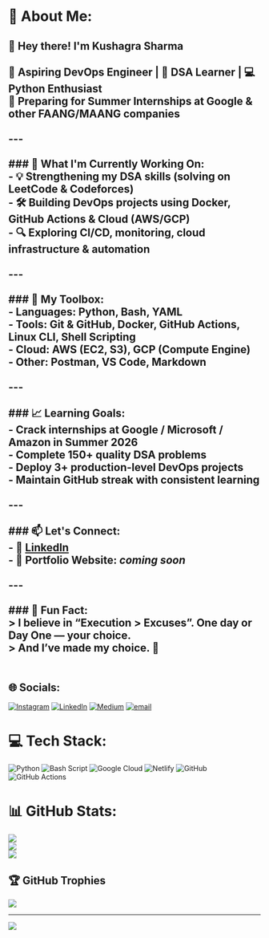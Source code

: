 # 💫 About Me:
## 👋 Hey there! I'm Kushagra Sharma<br><br>🎯 **Aspiring DevOps Engineer** | 🧠 DSA Learner | 💻 Python Enthusiast  <br>🚀 Preparing for Summer Internships at Google & other FAANG/MAANG companies<br><br>---<br><br>### 🚧 What I'm Currently Working On:<br>- 💡 Strengthening my **DSA skills** (solving on LeetCode & Codeforces)<br>- 🛠️ Building **DevOps projects** using Docker, GitHub Actions & Cloud (AWS/GCP)<br>- 🔍 Exploring CI/CD, monitoring, cloud infrastructure & automation<br><br>---<br><br>### 🧰 My Toolbox:<br>- **Languages**: Python, Bash, YAML<br>- **Tools**: Git & GitHub, Docker, GitHub Actions, Linux CLI, Shell Scripting<br>- **Cloud**: AWS (EC2, S3), GCP (Compute Engine)<br>- **Other**: Postman, VS Code, Markdown<br><br>---<br><br>### 📈 Learning Goals:<br>- Crack internships at Google / Microsoft / Amazon in Summer 2026  <br>- Complete 150+ quality DSA problems  <br>- Deploy 3+ production-level DevOps projects  <br>- Maintain GitHub streak with consistent learning<br><br>---<br><br>### 📫 Let's Connect:<br>- 🔗 [LinkedIn](https://www.linkedin.com/in/kushagra-sharma-416877289)<br>- 💼 Portfolio Website: _coming soon_<br><br>---<br><br>### 🧠 Fun Fact:<br>> I believe in **“Execution > Excuses”**. One day or Day One — your choice.  <br>> And I’ve made my choice. 🚀<br><br>


## 🌐 Socials:
[![Instagram](https://img.shields.io/badge/Instagram-%23E4405F.svg?logo=Instagram&logoColor=white)](https://instagram.com/https://www.instagram.com/kushagra4222005/) [![LinkedIn](https://img.shields.io/badge/LinkedIn-%230077B5.svg?logo=linkedin&logoColor=white)](https://linkedin.com/in/www.linkedin.com/in/kushagra-sharma-416877289) [![Medium](https://img.shields.io/badge/Medium-12100E?logo=medium&logoColor=white)](https://medium.com/@https://medium.com/@kushagrasharma4222005) [![email](https://img.shields.io/badge/Email-D14836?logo=gmail&logoColor=white)](mailto:kushagrasharma4222005@gmail.com) 

# 💻 Tech Stack:
![Python](https://img.shields.io/badge/python-3670A0?style=for-the-badge&logo=python&logoColor=ffdd54) ![Bash Script](https://img.shields.io/badge/bash_script-%23121011.svg?style=for-the-badge&logo=gnu-bash&logoColor=white) ![Google Cloud](https://img.shields.io/badge/GoogleCloud-%234285F4.svg?style=for-the-badge&logo=google-cloud&logoColor=white) ![Netlify](https://img.shields.io/badge/netlify-%23000000.svg?style=for-the-badge&logo=netlify&logoColor=#00C7B7) ![GitHub](https://img.shields.io/badge/github-%23121011.svg?style=for-the-badge&logo=github&logoColor=white) ![GitHub Actions](https://img.shields.io/badge/github%20actions-%232671E5.svg?style=for-the-badge&logo=githubactions&logoColor=white)
# 📊 GitHub Stats:
![](https://github-readme-stats.vercel.app/api?username=KushagraSharma22&theme=tokyonight&hide_border=false&include_all_commits=true&count_private=false)<br/>
![](https://nirzak-streak-stats.vercel.app/?user=KushagraSharma22&theme=tokyonight&hide_border=false)<br/>
![](https://github-readme-stats.vercel.app/api/top-langs/?username=KushagraSharma22&theme=tokyonight&hide_border=false&include_all_commits=true&count_private=false&layout=compact)

## 🏆 GitHub Trophies
![](https://github-profile-trophy.vercel.app/?username=KushagraSharma22&theme=tokyonight&no-frame=false&no-bg=false&margin-w=4)

---
[![](https://visitcount.itsvg.in/api?id=KushagraSharma22&icon=0&color=0)](https://visitcount.itsvg.in)

<!-- Proudly created with GPRM ( https://gprm.itsvg.in ) -->
